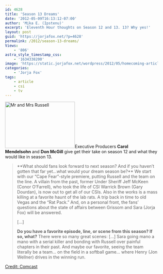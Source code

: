 ```yaml
---
id: 4628
title: 'Season 13 Dreams'
date: '2012-05-09T16:13:12-07:00'
author: 'Mika E. (Ipstenu)'
excerpt: 'Eleventh Hour thoughts on Season 12 and 13. 13? Why yes!'
layout: post
guid: 'https://jorjafox.net/?p=4628'
permalink: /2012/season-13-dreams/
Views:
    - '806'
astra_style_timestamp_css:
    - '1634338200'
image: 'https://static.jorjafox.net/wordpress/2012/05/homecoming-article.jpeg'
categories:
    - 'Jorja Fox'
tags:
    - article
    - csi
    - tv
---
```


<a href="https://jorjafox.net/2012/season-13-dreams/homecoming-3/" rel="attachment wp-att-4629"><img class="alignleft size-medium wp-image-4629" title="Mr and Mrs Russell" src="//static.jorjafox.net/wordpress/2012/05/homecoming-article-230x153.jpg" alt="Mr and Mrs Russell" width="230" height="153" /></a>Executive Producers **Carol Mendelsohn** and **Don McGill** give get their take on season 12 and what they would like in season 13.
<blockquote>**What should fans look forward to next season? And if you haven’t gotten that far yet…what would your dream season be?**
We start with our “Cape Fear”-style premiere, putting Russell and the team on the line. A villain from the past, former Under Sheriff Jeff McKeen (Conor O’Farrell), who took the life of CSI Warrick Brown (Gary Dourdan), is now out to get all of our CSIs. Also in the works is a mass killing at a favorite haunt of the lab rats. A trip back in time to old Vegas and the “Rat Pack.” And, on a personal front, the fans’ questions about the state of affairs between Grissom and Sara (Jorja Fox) will be answered.

[...]

**Do you have a favorite episode, line, or scene from this season? If so, what?**
There were so many great scenes:
[...]
Sara going mano a mano with a serial killer and bonding with Russell over painful chapters in their past.
And maybe our favorite, seeing the team literally be a team… on the field in a softball game… where Henry (Jon Wellner) drives in the winning run.</blockquote>
<a href="http://xfinity.comcast.net/blogs/tv/2012/05/09/csi-finale-scoop-peri-gilpin-homecoming-ted-danson/">Credit: Comcast</a>

